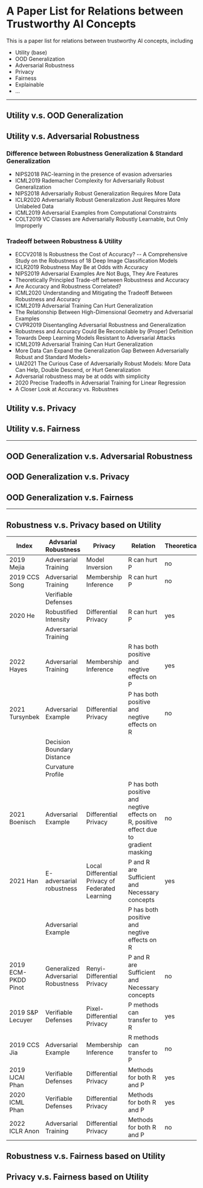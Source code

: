 # A Paper List for Relations between Trustworthy AI Concepts

This is a paper list for relations between trustworthy AI concepts, including
- Utility (base)
- OOD Generalization
- Adversarial Robustness
- Privacy
- Fairness
- Explainable
- ...

---

## Utility v.s. OOD Generalization

## Utility v.s. Adversarial Robustness

### Difference between Robustness Generalization & Standard Generalization
- NIPS2018 PAC-learning in the presence of evasion adversaries
- ICML2019 Rademacher Complexity for Adversarially Robust Generalization
- NIPS2018 Adversarially Robust Generalization Requires More Data
- ICLR2020 Adversarially Robust Generalization Just Requires More Unlabeled Data
- ICML2019 Adversarial Examples from Computational Constraints
- COLT2019 VC Classes are Adversarially Robustly Learnable, but Only Improperly

### Tradeoff between Robustness & Utility
- ECCV2018 Is Robustness the Cost of Accuracy? -- A Comprehensive Study on the Robustness of 18 Deep Image Classification Models
- ICLR2019 Robustness May Be at Odds with Accuracy
- NIPS2019 Adversarial Examples Are Not Bugs, They Are Features
- Theoretically Principled Trade-off between Robustness and Accuracy
- Are Accuracy and Robustness Correlated?
- ICML2020 Understanding and Mitigating the Tradeoff Between Robustness and Accuracy
- ICML2019 Adversarial Training Can Hurt Generalization
- The Relationship Between High-Dimensional Geometry and Adversarial Examples
- CVPR2019 Disentangling Adversarial Robustness and Generalization
- Robustness and Accuracy Could Be Reconcilable by (Proper) Definition
- Towards Deep Learning Models Resistant to Adversarial Attacks
- ICML2019 Adversarial Training Can Hurt Generalization
- More Data Can Expand the Generalization Gap Between Adversarially Robust and Standard Models>
- UAI2021 The Curious Case of Adversarially Robust Models: More Data Can Help, Double Descend, or Hurt Generalization
- Adversarial robustness may be at odds with simplicity
- 2020 Precise Tradeoffs in Adversarial Training for Linear Regression
- A Closer Look at Accuracy vs. Robustnes


## Utility v.s. Privacy

## Utility v.s. Fairness

---
## OOD Generalization v.s. Adversarial Robustness

## OOD Generalization v.s. Privacy

## OOD Generalization v.s. Fairness

---

## Robustness v.s. Privacy based on Utility
| Index               | Advsarial Robustness               | Privacy                                          | Relation                                                                              | Theoretical             |
|---------------------|------------------------------------|--------------------------------------------------|---------------------------------------------------------------------------------------|-------------------------|
| 2019 Mejia          | Adversarial Training               | Model Inversion                                  | R can hurt P                                                                          | no       |
| 2019 CCS Song       | Adversarial Training               | Membership Inference                             | R can hurt P                                                                          | no       |
|                     | Verifiable Defenses                |                                                  |                                                                                       |                         |
| 2020 He             | Robustified Intensity              | Differential Privacy                             | R can hurt P                                                                          | yes                     |
|                     | Adversarial Training               |                                                  |                                                                                       |                         |
| 2022 Hayes          | Adversarial Training               | Membership Inference                             | R has both positive and negtive effects on P                                          | yes                     |
| 2021 Tursynbek      | Adversarial Example                | Differential Privacy                             | P has both positive and negtive effects on R                                          | no       |
|                     | Decision Boundary Distance         |                                                  |                                                                                       |                         |
|                     | Curvature Profile                  |                                                  |                                                                                       |                         |
| 2021 Boenisch       | Adversarial Example                | Differential Privacy                             | P has both positive and negtive effects on R, positive effect due to gradient masking | no       |
| 2021 Han            | E-adversarial robustness           | Local Differential Privacy of Federated Learning | P and R are Sufficient and Necessary concepts                                         | yes                     |
|                     | Adversarial Example                |                                                  | P has both positive and negtive effects on R                                          |                         |
| 2019 ECM-PKDD Pinot | Generalized Adversarial Robustness | Renyi-Differential Privacy                       | P and R are Sufficient and Necessary concepts                                         | no |
| 2019 S&P Lecuyer    | Verifiable Defenses                | Pixel-Differential Privacy                       | P methods can transfer to R                                                           | yes                     |
| 2019 CCS Jia        | Adversarial Example                | Membership Inference                             | R methods can transfer to P                                                           | no                      |
| 2019 IJCAI Phan     | Verifiable Defenses                | Differential Privacy                             | Methods for both R and P                                                              | yes                     |
| 2020 ICML Phan      | Verifiable Defenses                | Differential Privacy                             | Methods for both R and P                                                              | yes                     |
| 2022 ICLR Anon      | Adversarial Training               | Differential Privacy                             | Methods for both R and P                                                              | no                      |


## Robustness v.s. Fairness based on Utility

## Privacy v.s. Fairness based on Utility






